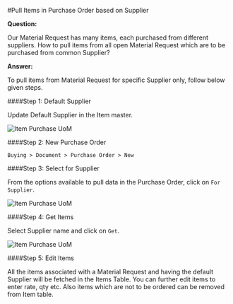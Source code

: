 <!-- add-breadcrumbs -->
#Pull Items in Purchase Order based on Supplier

**Question:**

Our Material Request has many items, each purchased from different suppliers. How to pull items from all open Material Request which are to be purchased from common Supplier?

**Answer:**

To pull items from Material Request for specific Supplier only, follow below given steps.

####Step 1:  Default Supplier

Update Default Supplier in the Item master.

<img alt="Item Purchase UoM" class="screenshot" src="{{docs_base_url}}/assets/img/articles/for-supplier-2.png">

####Step 2:  New Purchase Order

`Buying > Document > Purchase Order > New`

####Step 3:  Select for Supplier

From the options available to pull data in the Purchase Order, click on `For Supplier`.

<img alt="Item Purchase UoM" class="screenshot" src="{{docs_base_url}}/assets/img/articles/for-supplier-1.gif">

####Step 4: Get Items

Select Supplier name and click on `Get`.

<img alt="Item Purchase UoM" class="screenshot" src="{{docs_base_url}}/assets/img/articles/for-supplier-3.png">

####Step 5: Edit Items

All the items associated with a Material Request and having the default Supplier will be fetched in the Items Table. You can further edit items to enter rate, qty etc. Also items which are not to be ordered can be removed from Item table.